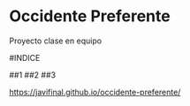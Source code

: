# Occidente Preferente
Proyecto clase en equipo

#INDICE

##1 
##2
##3

https://javifinal.github.io/occidente-preferente/